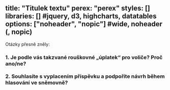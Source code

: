 title: "Titulek textu"
perex: "perex"
styles: []
libraries: [] #jquery, d3, highcharts, datatables
options: ["noheader", "nopic"] #wide, noheader (, nopic)
---
Otázky přesně zněly:

<embed>
<h3>
  <b>1. Je podle vás takzvané rouškovné „úplatek“ pro voliče? Proč ano/ne?</b><br><br>
  <b>2. Souhlasíte s vyplacením příspěvku a podpoříte návrh během hlasování ve sněmovně?</b><br><br>
</h3>
</embed>

<wide>
  <div id="anketa-wrapper"></div>
</wide>
